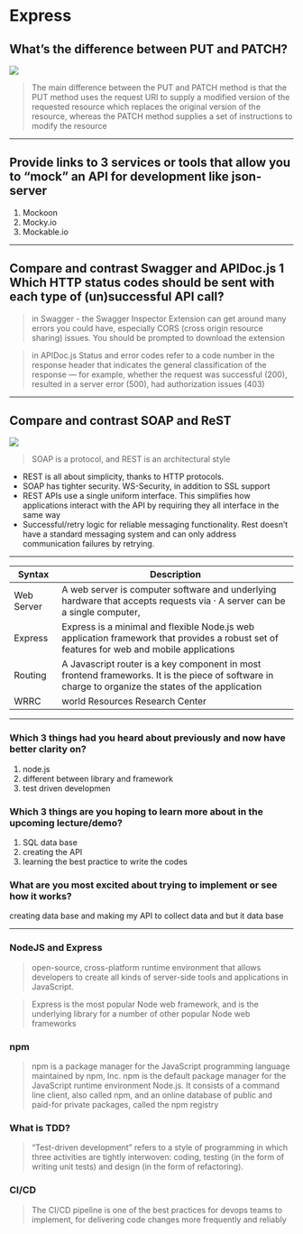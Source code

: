 # Express

## What’s the difference between PUT and PATCH?
![](https://www.devopsschool.com/blog/wp-content/uploads/2020/04/put-vs-post-patch.jpg)

> The main difference between the PUT and PATCH method is that the PUT method uses the request URI to supply a modified version of the requested resource which replaces the original version of the resource, whereas the PATCH method supplies a set of instructions to modify the resource

<hr>

## Provide links to 3 services or tools that allow you to “mock” an API for development like json-server

1.  Mockoon
2.  Mocky.io
3.  Mockable.io



<hr>


## Compare and contrast Swagger and APIDoc.js 1 Which HTTP status codes should be sent with each type of (un)successful API call? 

> in Swagger - the Swagger Inspector Extension can get around many errors you could have, especially CORS (cross origin resource sharing) issues. You should be prompted to download the extension

> in APIDoc.js Status and error codes refer to a code number in the response header that indicates the general classification of the response — for example, whether the request was successful (200), resulted in a server error (500), had authorization issues (403)


<hr>

## Compare and contrast SOAP and ReST 

![](https://artoftesting.com/wp-content/uploads/2019/12/Difference-between-REST-and-SOAP-Web-Services.jpg)

> SOAP is a protocol, and REST is an architectural style
- REST is all about simplicity, thanks to HTTP protocols.
- SOAP has tighter security. WS-Security, in addition to SSL support
- REST APIs use a single uniform interface. This simplifies how applications interact with the API by requiring they all interface in the same way
- Successful/retry logic for reliable messaging functionality. Rest doesn’t have a standard messaging system and can only address communication failures by retrying.

<hr>

| Syntax      | Description |
| ----------- | ----------- |
| Web Server  | A web server is computer software and underlying hardware that accepts requests via · A server can be a single computer,       |
| Express   | Express is a minimal and flexible Node.js web application framework that provides a robust set of features for web and mobile applications        |
| Routing   | A Javascript router is a key component in most frontend frameworks. It is the piece of software in charge to organize the states of the application        |
| WRRC   | world Resources Research Center        |

<hr>

### Which 3 things had you heard about previously and now have better clarity on?

1. node.js
2. different between library and framework 
3. test driven developmen

### Which 3 things are you hoping to learn more about in the upcoming lecture/demo?

1. SQL data base 
2. creating the API 
3. learning the best practice to write the codes

### What are you most excited about trying to implement or see how it works?

creating data base and making my API to collect data and but it data base 


<hr>


###  NodeJS and Express

> open-source, cross-platform runtime environment that allows developers to create all kinds of server-side tools and applications in JavaScript.

> Express is the most popular Node web framework, and is the underlying library for a number of other popular Node web frameworks


### npm 
> npm is a package manager for the JavaScript programming language maintained by npm, Inc. npm is the default package manager for the JavaScript runtime environment Node.js. It consists of a command line client, also called npm, and an online database of public and paid-for private packages, called the npm registry

### What is TDD?
> “Test-driven development” refers to a style of programming in which three activities are tightly interwoven: coding, testing (in the form of writing unit tests) and design (in the form of refactoring).

### CI/CD
> The CI/CD pipeline is one of the best practices for devops teams to implement, for delivering code changes more frequently and reliably


